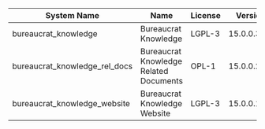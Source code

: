 | System Name | Name | License | Version | Summary | Price |
|---|---|---|---|---|---|
| bureaucrat_knowledge | Bureaucrat Knowledge | LGPL-3 | 15.0.0.34.0 | Bureaucrat Knowledge |  |
| bureaucrat_knowledge_rel_docs | Bureaucrat Knowledge Related Documents | OPL-1 | 15.0.0.2.0 | Bureaucrat Knowledge Related Documents |  |
| bureaucrat_knowledge_website | Bureaucrat Knowledge Website | LGPL-3 | 15.0.0.14.0 | Bureaucrat Knowledge Website |  |

